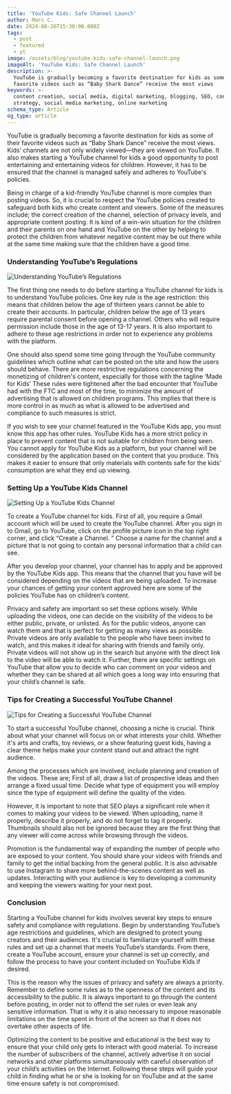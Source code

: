 ```yaml
---
title: 'YouTube Kids: Safe Channel Launch'
author: Marc C.
date: 2024-08-26T15:30:00.000Z
tags:
  - post
  - featured
  - yt
image: /assets/blog/youtube-kids-safe-channel-launch.png
imageAlt: 'YouTube Kids: Safe Channel Launch'
description: >-
  YouTube is gradually becoming a favorite destination for kids as some of their
  favorite videos such as “Baby Shark Dance” receive the most views
keywords: >-
  content creation, social media, digital marketing, blogging, SEO, content
  strategy, social media marketing, online marketing
schema_type: Article
og_type: article
---
```



YouTube is gradually becoming a favorite destination for kids as some of their favorite videos such as “Baby Shark Dance” receive the most views. Kids’ channels are not only widely viewed—they are viewed on YouTube. It also makes starting a YouTube channel for kids a good opportunity to post entertaining and entertaining videos for children. However, it has to be ensured that the channel is managed safely and adheres to YouTube's policies.



Being in charge of a kid-friendly YouTube channel is more complex than posting videos. So, it is crucial to respect the YouTube policies created to safeguard both kids who create content and viewers. Some of the measures include; the correct creation of the channel, selection of privacy levels, and appropriate content posting. It is kind of a win-win situation for the children and their parents on one hand and YouTube on the other by helping to protect the children from whatever negative content may be out there while at the same time making sure that the children have a good time.





### Understanding YouTube’s Regulations

![Understanding YouTube’s Regulations](/assets/blog/youtube’s-regulations.png)

The first thing one needs to do before starting a YouTube channel for kids is to understand YouTube policies. One key rule is the age restriction: this means that children below the age of thirteen years cannot be able to create their accounts. In particular, children below the age of 13 years require parental consent before opening a channel. Others who will require permission include those in the age of 13-17 years. It is also important to adhere to these age restrictions in order not to experience any problems with the platform.



One should also spend some time going through the YouTube community guidelines which outline what can be posted on the site and how the users should behave. There are more restrictive regulations concerning the monetizing of children's content, especially for those with the tagline ‘Made for Kids’ These rules were tightened after the bad encounter that YouTube had with the FTC and most of the time, to minimize the amount of advertising that is allowed on children programs. This implies that there is more control in as much as what is allowed to be advertised and compliance to such measures is strict.



If you wish to see your channel featured in the YouTube Kids app, you must know this app has other rules. YouTube Kids has a more strict policy in place to prevent content that is not suitable for children from being seen. You cannot apply for YouTube Kids as a platform, but your channel will be considered by the application based on the content that you produce. This makes it easier to ensure that only materials with contents safe for the kids’ consumption are what they end up viewing.









### Setting Up a YouTube Kids Channel

![Setting Up a YouTube Kids Channel](/assets/blog/setting-up.png)

To create a YouTube channel for kids. First of all, you require a Gmail account which will be used to create the YouTube channel. After you sign in to Gmail, go to YouTube, click on the profile picture icon in the top right corner, and click “Create a Channel. ” Choose a name for the channel and a picture that is not going to contain any personal information that a child can see.



After you develop your channel, your channel has to apply and be approved by the YouTube Kids app. This means that the channel that you have will be considered depending on the videos that are being uploaded. To increase your chances of getting your content approved here are some of the policies YouTube has on children’s content.



Privacy and safety are important so set these options wisely. While uploading the videos, one can decide on the visibility of the videos to be either public, private, or unlisted. As for the public videos, anyone can watch them and that is perfect for getting as many views as possible. Private videos are only available to the people who have been invited to watch, and this makes it ideal for sharing with friends and family only. Private videos will not show up in the search but anyone with the direct link to the video will be able to watch it. Further, there are specific settings on YouTube that allow you to decide who can comment on your videos and whether they can be shared at all which goes a long way into ensuring that your child’s channel is safe.





### Tips for Creating a Successful YouTube Channel

![Tips for Creating a Successful YouTube Channel](/assets/blog/tips-for-success.png)

To start a successful YouTube channel, choosing a niche is crucial. Think about what your channel will focus on or what interests your child. Whether it's arts and crafts, toy reviews, or a show featuring guest kids, having a clear theme helps make your content stand out and attract the right audience.



Among the processes which are involved, include planning and creation of the videos. These are; First of all, draw a list of prospective ideas and then arrange a fixed usual time. Decide what type of equipment you will employ since the type of equipment will define the quality of the video.

However, it is important to note that SEO plays a significant role when it comes to making your videos to be viewed. When uploading, name it properly, describe it properly, and do not forget to tag it properly. Thumbnails should also not be ignored because they are the first thing that any viewer will come across while browsing through the videos.



Promotion is the fundamental way of expanding the number of people who are exposed to your content. You should share your videos with friends and family to get the initial backing from the general public. It is also advisable to use Instagram to share more behind-the-scenes content as well as updates. Interacting with your audience is key to developing a community and keeping the viewers waiting for your next post.





### Conclusion

Starting a YouTube channel for kids involves several key steps to ensure safety and compliance with regulations. Begin by understanding YouTube’s age restrictions and guidelines, which are designed to protect young creators and their audiences. It's crucial to familiarize yourself with these rules and set up a channel that meets YouTube’s standards. From there, create a YouTube account, ensure your channel is set up correctly, and follow the process to have your content included on YouTube Kids if desired.



This is the reason why the issues of privacy and safety are always a priority. Remember to define some rules as to the openness of the content and its accessibility to the public. It is always important to go through the content before posting, in order not to offend the set rules or even leak any sensitive information. That is why it is also necessary to impose reasonable limitations on the time spent in front of the screen so that it does not overtake other aspects of life.



Optimizing the content to be positive and educational is the best way to ensure that your child only gets to interact with good material. To increase the number of subscribers of the channel, actively advertise it on social networks and other platforms simultaneously with careful observation of your child’s activities on the Internet. Following these steps will guide your child in finding what he or she is looking for on YouTube and at the same time ensure safety is not compromised.
